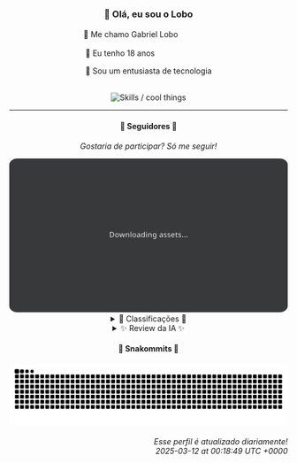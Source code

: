 <div align="center">
  <h3>👋 Olá, eu sou o Lobo</h3>
  
  <p>🐺 Me chamo Gabriel Loboㅤㅤㅤㅤㅤ</p>
  <p>🧔 Eu tenho 18 anosㅤㅤㅤㅤㅤㅤㅤㅤ</p>
  <p>🧠 Sou um entusiasta de tecnologia</p>

  <br/>

  <img width="600" alt="Skills / cool things" src="https://skills-icons.vercel.app/api/icons?i=python,md,html,css,js,github,git,vscode,linux,node,ts,sass,react,vite,vercel,lottie,ionic,capacitor,zustand,framer,firebase,arduino,godot,tailwind,shadcnui,lucide,zorinos,pnpm,reactnative&perline=14" />
</div>

<hr />

<div align="center">
    <h4>👤 Seguidores 👤</h4>
    <p><i>Gostaria de participar? Só me seguir!</i></p>
    <img width="600" src=".github/assets/cards/top3.svg" alt="Top 3 followers contributors (monthly)" />
    <details>
    <summary>🏅 Classificações 🏅</summary>
    <br/>
    <table>
        <thead>
            <tr align="center">
                <th>Posição</th>
                <th>Seguidor</th>
                <th>Contribuições</th>
            </tr>
        </thead>
        <tbody>
            <tr align="center">
                <td>1°</td>
                <td><a href="https://github.com/gustavosett">Gustavo Carvalho</a></td>
                <td>68 ctr.</td>
            </tr>
            <tr align="center">
                <td>2°</td>
                <td><a href="https://github.com/EvertonMJunior">Everton Marcelino Jr.</a></td>
                <td>55 ctr.</td>
            </tr>
            <tr align="center">
                <td>3°</td>
                <td><a href="https://github.com/LestterX">LestterX</a></td>
                <td>48 ctr.</td>
            </tr>
            <tr align="center">
                <td>4°</td>
                <td><a href="https://github.com/danko-nobre">Danilo Nobre</a></td>
                <td>41 ctr.</td>
            </tr>
            <tr align="center">
                <td>5°</td>
                <td><a href="https://github.com/Cr-Israel">Carlos Israel</a></td>
                <td>30 ctr.</td>
            </tr>
            <tr align="center">
                <td>6°</td>
                <td><a href="https://github.com/wTechnoo">Cézar</a></td>
                <td>30 ctr.</td>
            </tr>
            <tr align="center">
                <td>7°</td>
                <td><a href="https://github.com/DeividSouSan">Deivid Souza Santana</a></td>
                <td>24 ctr.</td>
            </tr>
            <tr align="center">
                <td>8°</td>
                <td><a href="https://github.com/LucasATS">Lucas Almeida Tiburtino da Silva</a></td>
                <td>24 ctr.</td>
            </tr>
            <tr align="center">
                <td>9°</td>
                <td><a href="https://github.com/neopromic">NeO - Wesley Souza</a></td>
                <td>22 ctr.</td>
            </tr>
            <tr align="center">
                <td>10°</td>
                <td><a href="https://github.com/felipegueller">Felipe Gueller</a></td>
                <td>20 ctr.</td>
            </tr>
        </tbody>
    </table>
    </details>
    <details>
    <summary>✨ Review da IA ✨</summary>
    <br/>
    <div align="justify"><p><b>Gustavo Carvalho</b>, impressionantes 68 contribuições! Quase dá para notar sua presença no meio de tantos projetos OpenTelemetry. Será que você está realmente contribuindo ou só adicionando uns comentários aqui e ali? E esses repositórios com nomes tão longos, será que você consegue soletrar todos eles de cabeça?</p>
<p><b>Everton Marcelino Jr.</b>, 55 contribuições, nada mal. Mas me diga, esse seu próprio repositório com nome repetido, "EvertonMJunior/EvertonMJunior", qual a utilidade além de inflar seu ego? E a última atualização foi em maio do ano passado? Espero que você esteja mais ativo agora do que cuidando do seu espelho digital.</p>
<p><b>LestterX</b>, 48 contribuições, ok. Mas "Portifólio e Sistemas" com a última atualização em julho de 2023? Parece que alguém precisa dar um tapa no visual. E essa aplicação que some com os dados depois de algumas horas, é tipo um Tamagotchi digital? Pelo menos o "Readme o' mine" está atualizado, né?</p>
<p><b>Danilo Nobre</b>, 41 contribuições, uhn. Vejo ali um "Game dev" no seu bio. Mas o que temos aqui? Um profile field de CPF para Moodle? Isso me parece ser a definição de "Full-stack" que o mundo precisa. E esses projetos de jogos com nomes genéricos, "sw-game-dice-rolling"? Criatividade mandou lembranças.</p>
<p><b>Carlos Israel</b>, 30 contribuições, empatado com o próximo. "Software Engineer. Passionate about technology." Que original! E o repositório "Cr-Israel/Cr-Israel", mais um espelho? O SPA-universe, EJ-site e challenge-nodejs parecem interessantes, mas com nomes assim, fica difícil levar a sério.</p>
<p><b>Cézar</b>, também com 30 contribuições. Parabéns pelo esforço, mas seu repositório "wTechnoo/wTechnoo" não tem descrição e a última atualização foi em julho do ano passado. Talvez seja hora de dar uma polida no seu trabalho, ou pelo menos adicionar um README decente.</p>
<p><b>Deivid Souza Santana</b>, 24 contribuições. Estudante de Análise e Desenvolvimento de Sistemas, que fofo. "Taskmaster" parece promissor, mas usar Flask para organizar tarefas? Meio overkill, não acha? E esses Design Patterns em Python, espero que esteja realmente aprendendo e não só copiando e colando.</p>
<p><b>Lucas Almeida Tiburtino da Silva</b>, também com 24 contribuições. "App de edição de imagem com filtro"? Sério? Em pleno 2025? Imagino que a concorrência esteja tremendo. Mas ei, pelo menos está usando IA, então deve ser algo super inovador, certo?</p>
<p><b>NeO - Wesley Souza</b>, 22 contribuições. "Hello outsider!" Que simpático. Mas tirando o projeto com mais de 6 mil estrelas, o resto parece meio esquecido. "old-flary" e "arrays-study-js" não recebem um carinho há tempos. Bora atualizar isso aí, Neo, ou vai virar Matrix de coisa velha.</p>
<p><b>Felipe Gueller</b>, 20 contribuições. "Componentes HTML diversos"? Isso soa como "gaveta de bugigangas digitais". E o curso de HTML, CSS e Javascript do ORIGAMID? Espero que você já tenha saído das fraldas, porque estamos em 2025, Felipe. </p>
<p><b>Luan Fabri</b>, 16 contribuições. "i have a brain." Que bom, porque com apenas 16 contribuições, seria preocupante se não tivesse. "cpf-social" é um projeto interessante, mas "resourcesfree/free-resources" sem descrição? Parece que até você esqueceu o que tem lá dentro. Use esse cérebro, Luan!</p>
</div>
    </details>
</div>

<div align="center">
  <h4>🐍 Snakommits 🐍</h4>
    <picture>
      <source media="(prefers-color-scheme: dark)" srcset="https://raw.githubusercontent.com/Lobooooooo14/Lobooooooo14/snake-output/snake-dark.svg">
      <source media="(prefers-color-scheme: light)" srcset="https://raw.githubusercontent.com/Lobooooooo14/Lobooooooo14/snake-output/snake-light.svg">
      <img alt="github contribution grid snake animation" src="https://raw.githubusercontent.com/Lobooooooo14/Lobooooooo14/snake-output/snake-light.svg">
    </picture>
</div>

<h6 align="right">
  Esse perfil é atualizado diariamente!<br/> <i>2025-03-12 at 00:18:49 UTC +0000</i>
<h6>